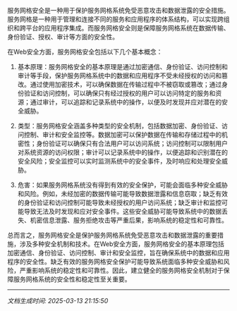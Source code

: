 服务网格安全是一种用于保护服务网格系统免受恶意攻击和数据泄露的安全措施。服务网格是一种用于管理和连接不同的服务和应用程序的体系结构，可以实现跨组织和跨平台的应用程序集成。而服务网格安全则是保障服务网格系统在数据传输、身份验证、授权、审计等方面的安全性。

在Web安全方面，服务网格安全包括以下几个基本概念：

1. 基本原理：服务网格安全的基本原理是通过加密通信、身份验证、访问控制和审计等手段，保护服务网格系统中的数据和应用程序不受未经授权的访问和篡改。通过使用加密技术，可以确保数据在传输过程中不被窃取或篡改；通过身份验证和访问控制，可以确保只有经过授权的用户可以访问特定的服务和资源；通过审计，可以追踪和记录系统中的操作，以便及时发现并应对潜在的安全威胁。

2. 类型：服务网格安全涵盖多种类型的安全机制，包括数据加密、身份验证、访问控制、审计和安全监控等。数据加密可以保护数据在传输和存储过程中的机密性；身份验证可以确保只有合法用户可以访问系统；访问控制可以限制用户对系统资源的访问权限；审计可以记录系统中的操作，以便追踪和识别潜在的安全风险；安全监控可以实时监测系统中的安全事件，及时响应和处理安全威胁。

3. 危害：如果服务网格系统没有得到有效的安全保护，可能会面临多种安全威胁和风险。例如，未经加密的数据传输可能导致数据泄露和信息窃取；缺乏有效的身份验证和访问控制可能导致未经授权的用户访问系统；缺乏审计和监控可能导致无法及时发现和应对安全事件。这些安全威胁可能导致系统中的数据丢失、机密信息泄露、服务拒绝攻击等严重后果，影响系统的稳定性和可靠性。

总而言之，服务网格安全是保护服务网格系统免受恶意攻击和数据泄露的重要措施，涉及多种安全机制和技术。在Web安全方面，服务网格安全的基本原理包括加密通信、身份验证、访问控制、审计和安全监控，旨在确保系统中的数据和应用程序的安全性。缺乏有效的服务网格安全保护可能导致系统面临多种安全威胁和风险，严重影响系统的稳定性和可靠性。因此，建立健全的服务网格安全机制对于保障服务网格系统的安全性和稳定性至关重要。

---

*文档生成时间: 2025-03-13 21:15:50*











